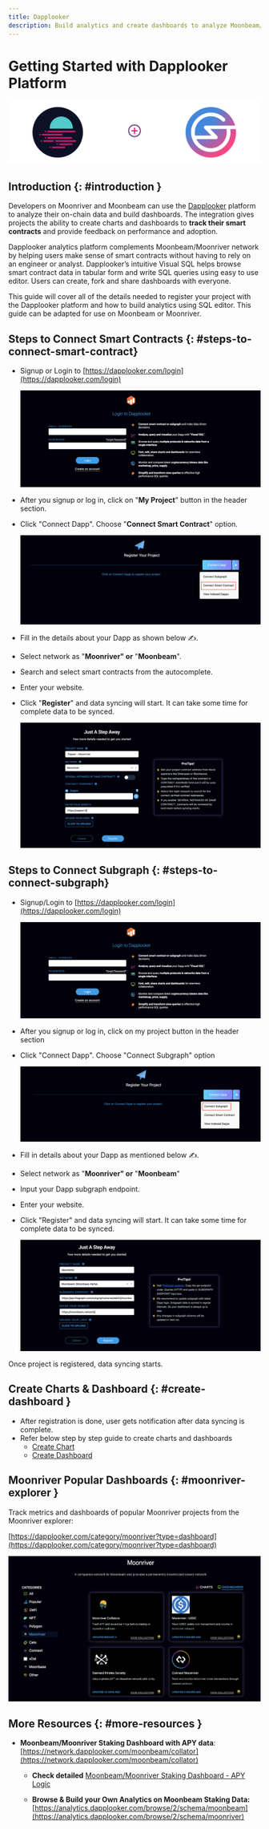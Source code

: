 ```yaml
---
title: Dapplooker
description: Build analytics and create dashboards to analyze Moonbeam/Moonriver on-chain data.
---
```


# Getting Started with Dapplooker Platform

![Dapplooker Banner](/images/builders/integrations/analyze/dapplooker/subquery-banner.png)

## Introduction {: #introduction }

Developers on Moonriver and Moonbeam can use the [Dapplooker](https://dapplooker.com/) platform to analyze their on-chain data and build dashboards. The integration gives projects the ability to create charts and dashboards to **track their smart contracts** and provide feedback on performance and adoption.

Dapplooker analytics platform complements Moonbeam/Moonriver network by helping users make sense of smart contracts without having to rely on an engineer or analyst. Dapplooker’s intuitive Visual SQL helps browse smart contract data in tabular form and write SQL queries using easy to use editor. Users can create, fork and share dashboards with everyone.

This guide will cover all of the details needed to register your project with the Dapplooker platform and how to build analytics using SQL editor. This guide can be adapted for use on Moonbeam or Moonriver.


## Steps to Connect Smart Contracts {: #steps-to-connect-smart-contract}

- Signup or Login to [https://dapplooker.com/login](https://dapplooker.com/login)

  ![Login to Dapplooker](/images/builders/integrations/analyze/dapplooker/dapplooker-1.png)

- After you signup or log in, click on "**My Project**" button in the header section.

- Click "Connect Dapp". Choose "**Connect Smart Contract**" option.

  ![Connect dapp](/images/builders/integrations/analyze/dapplooker/dapplooker-2.png)

- Fill in the details about your Dapp as shown below ✍️.
- Select network as "**Moonriver" or** "**Moonbeam**".
- Search and select smart contracts from the autocomplete.
- Enter your website.
- Click "**Register**" and data syncing will start. It can take some time for complete data to be synced.

  ![Register your dapp](/images/builders/integrations/analyze/dapplooker/dapplooker-3.png)

## Steps to Connect Subgraph {: #steps-to-connect-subgraph}

- Signup/Login to [https://dapplooker.com/login](https://dapplooker.com/login)

  ![Login to Dapplooker](/images/builders/integrations/analyze/dapplooker/dapplooker-1.png)

- After you signup or log in, click on my project button in the header section

- Click "Connect Dapp". Choose "Connect Subgraph" option

  ![Connect dapp](/images/builders/integrations/analyze/dapplooker/dapplooker-4.png)

- Fill in details about your Dapp as mentioned below ✍️.
- Select network as "**Moonriver" or** "**Moonbeam**"
- Input your Dapp subgraph endpoint.
- Enter your website.
- Click "Register" and data syncing will start. It can take some time for complete data to be synced.

  ![Register your dapp](/images/builders/integrations/analyze/dapplooker/dapplooker-5.png)


Once project is registered, data syncing starts.

## Create Charts & Dashboard {: #create-dashboard }

- After registration is done, user gets notification after data syncing is complete.
- Refer below step by step guide to create charts and dashboards
    - [Create Chart](https://dapplooker.notion.site/Create-Charts-9cd44e01cb0f472d835e8f2d954e517a)
    - [Create Dashboard](https://dapplooker.notion.site/Create-Dashboard-e2023db32c2342969194134a5fb9780b)


## Moonriver Popular Dashboards {: #moonriver-explorer }

Track metrics and dashboards of popular Moonriver projects from the Moonriver explorer:

[https://dapplooker.com/category/moonriver?type=dashboard](https://dapplooker.com/category/moonriver?type=dashboard)

![Register your dapp](/images/builders/integrations/analyze/dapplooker/dapplooker-6.png)

## More Resources {: #more-resources }

- **Moonbeam/Moonriver Staking Dashboard with APY data**: [https://network.dapplooker.com/moonbeam/collator](https://network.dapplooker.com/moonbeam/collator)
  - **Check detailed** [Moonbeam/Moonriver Staking Dashboard - APY Logic](https://www.notion.so/Moonbeam-Moonriver-Staking-Dashboard-APY-Logic-3c6a810f5a9f46b89effbe9a2cfc898f)

  - **Browse & Build your Own Analytics on Moonbeam Staking Data:** [https://analytics.dapplooker.com/browse/2/schema/moonbeam](https://analytics.dapplooker.com/browse/2/schema/moonriver)
